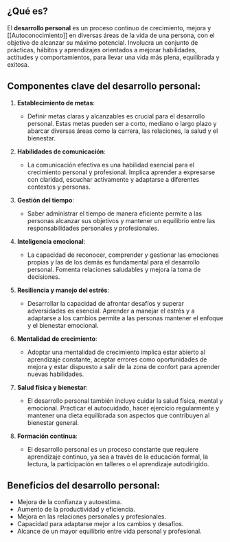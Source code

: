 ## ¿Qué es?


El **desarrollo personal** es un proceso continuo de crecimiento, mejora y [[Autoconocimiento]] en diversas áreas de la vida de una persona, con el objetivo de alcanzar su máximo potencial. Involucra un conjunto de prácticas, hábitos y aprendizajes orientados a mejorar habilidades, actitudes y comportamientos, para llevar una vida más plena, equilibrada y exitosa.

## Componentes clave del desarrollo personal:

1. **Establecimiento de metas**:
    
    - Definir metas claras y alcanzables es crucial para el desarrollo personal. Estas metas pueden ser a corto, mediano o largo plazo y abarcar diversas áreas como la carrera, las relaciones, la salud y el bienestar.
2. **Habilidades de comunicación**:
    
    - La comunicación efectiva es una habilidad esencial para el crecimiento personal y profesional. Implica aprender a expresarse con claridad, escuchar activamente y adaptarse a diferentes contextos y personas.
3. **Gestión del tiempo**:
    
    - Saber administrar el tiempo de manera eficiente permite a las personas alcanzar sus objetivos y mantener un equilibrio entre las responsabilidades personales y profesionales.
4. **Inteligencia emocional**:
    
    - La capacidad de reconocer, comprender y gestionar las emociones propias y las de los demás es fundamental para el desarrollo personal. Fomenta relaciones saludables y mejora la toma de decisiones.
5. **Resiliencia y manejo del estrés**:
    
    - Desarrollar la capacidad de afrontar desafíos y superar adversidades es esencial. Aprender a manejar el estrés y a adaptarse a los cambios permite a las personas mantener el enfoque y el bienestar emocional.
6. **Mentalidad de crecimiento**:
    
    - Adoptar una mentalidad de crecimiento implica estar abierto al aprendizaje constante, aceptar errores como oportunidades de mejora y estar dispuesto a salir de la zona de confort para aprender nuevas habilidades.
7. **Salud física y bienestar**:
    
    - El desarrollo personal también incluye cuidar la salud física, mental y emocional. Practicar el autocuidado, hacer ejercicio regularmente y mantener una dieta equilibrada son aspectos que contribuyen al bienestar general.
8. **Formación continua**:
    
    - El desarrollo personal es un proceso constante que requiere aprendizaje continuo, ya sea a través de la educación formal, la lectura, la participación en talleres o el aprendizaje autodirigido.

## Beneficios del desarrollo personal:

- Mejora de la confianza y autoestima.
- Aumento de la productividad y eficiencia.
- Mejora en las relaciones personales y profesionales.
- Capacidad para adaptarse mejor a los cambios y desafíos.
- Alcance de un mayor equilibrio entre vida personal y profesional.
